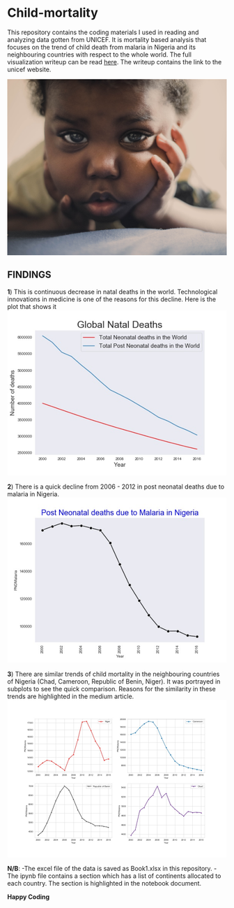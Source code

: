 # Child-mortality

This repository contains the coding materials I used in reading and analyzing data gotten from UNICEF. It is  mortality based analysis that focuses on the trend of child death from malaria in Nigeria and its neighbouring countries with respect to the whole world. The full visualization writeup can be read [here](https://medium.com/@eddy.esu.22/global-reduction-in-infant-mortality-864d1879a217). The writeup contains the link to the unicef website.

![](https://github.com/EdidiongEsu/child-mortality/blob/master/Pictures/iam-se7en-ZzE9uKOAchc-unsplash.jpg)


## FINDINGS
   **1**) This is continuous decrease in natal deaths in the world. Technological innovations in medicine is one of the reasons for this decline. Here is the plot that shows it
  ![](https://github.com/EdidiongEsu/child-mortality/blob/master/Pictures/Global.jpeg)
    
   **2**) There is a quick decline from 2006 - 2012 in post neonatal deaths due to malaria in Nigeria. 
    ![](https://github.com/EdidiongEsu/child-mortality/blob/master/Pictures/Nigeria.jpeg)
    
   **3**) There are similar trends of child mortality in the neighbouring countries of Nigeria (Chad, Cameroon, Republic of Benin, Niger). It was portrayed in subplots to see the quick comparison. Reasons for the similarity in these trends are highlighted in the medium article.
    ![](https://github.com/EdidiongEsu/child-mortality/blob/master/Pictures/subplots.jpeg)

**N/B**:
-The excel file of the data is saved as Book1.xlsx in this repository.
-The ipynb file contains a section which has a list of continents allocated to each country. The section is highlighted in the notebook document.


**Happy Coding**
    
